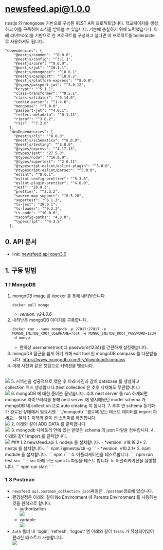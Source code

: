 # newsfeed.api@1.0.0

nestjs 와 mongoose 기반으로 구성된 REST API 프로젝트입니다. 학교페이지를 생성하고 이를 구독하여 소식을 받아볼 수 있습니다. 기본에 충실하기 위해 노력했습니다. 아래 라이브러리를 기반으로 한 프로젝트를 구성하고 싶다면 이 프로젝트를 boilerplate 로 사용하셔도 됩니다.

```
"dependencies": {
    "@nestjs/common": "^8.0.0",
    "@nestjs/config": "^3.1.1",
    "@nestjs/core": "^8.0.0",
    "@nestjs/jwt": "^10.1.1",
    "@nestjs/mongoose": "^10.0.1",
    "@nestjs/passport": "^10.0.2",
    "@nestjs/platform-express": "^8.0.0",
    "@types/passport-jwt": "^3.0.12",
    "bcrypt": "^5.1.1",
    "class-transformer": "^0.5.1",
    "class-validator": "^0.14.0",
    "cookie-parser": "^1.4.6",
    "mongoose": "^7.0.0",
    "passport-jwt": "^4.0.1",
    "reflect-metadata": "^0.1.13",
    "rimraf": "^3.0.2",
    "rxjs": "^7.2.0"
  },
  "devDependencies": {
    "@nestjs/cli": "^8.0.0",
    "@nestjs/schematics": "^8.0.0",
    "@nestjs/testing": "^8.0.0",
    "@types/express": "^4.17.13",
    "@types/jest": "27.5.0",
    "@types/node": "^16.0.0",
    "@types/supertest": "^2.0.11",
    "@typescript-eslint/eslint-plugin": "^5.0.0",
    "@typescript-eslint/parser": "^5.0.0",
    "eslint": "^8.0.1",
    "eslint-config-prettier": "^8.3.0",
    "eslint-plugin-prettier": "^4.0.0",
    "jest": "28.0.3",
    "prettier": "^2.3.2",
    "source-map-support": "^0.5.20",
    "supertest": "^6.1.3",
    "ts-jest": "28.0.1",
    "ts-loader": "^9.2.3",
    "ts-node": "^10.0.0",
    "tsconfig-paths": "4.0.0",
    "typescript": "^4.3.5"
  },
```

## 0. API 문서
- link: [newsfeed.api open3.0](https://mmmmicha.github.io/newsfeed.api/docs/index.html)

## 1. 구동 방법
### 1.1 MongoDB
1. mongoDB image 를 docker 를 통해 내려받습니다.
    ```
    docker pull mongo
    ```
    - *version: v24.0.6*
2. 내려받은 mongoDB 이미지를 구동합니다.
    ```
    docker run --name mongodb -p 27017:27017 -e MONGO_INITDB_ROOT_USERNAME=root -e MONGO_INITDB_ROOT_PASSWORD=1234 -d mongo
    ```
    - 편의상 username(root)과 password(1234)를 간편하게 설정했습니다.
3. mongoDB 접근을 쉽게 하기 위해 edit tool 인 mongoDB compass 를 다운받습니다.
https://www.mongodb.com/try/download/compass
4. 아래 사진과 같은 셋팅으로 커넥션을 맺습니다.
  <br/>
  <img src="./readme/images/mongodb/mongodb_connection.png" />
5. 커넥션을 성공적으로 맺은 후 아래 사진과 같이 database 를 생성하고 collection 역시 생성합니다.(test collection 은 추후 삭제해도 무관합니다.)
  <br/>
  <img src="./readme/images/mongodb/mongodb_creating_collection.png" />
6. mongoDB 에 대한 준비는 끝났습니다. 추후 nest server 를 run 하게되면 mongoose 라이브러리를 통해 nest server 에 명시해뒀던 model schema 가 mongoDB 내 collection 으로 auto creating 이 됩니다.
7. 추후 빈 schema 동기화가 완료된 상태에서 필요시엔 ```./mongodb```경로에 있는 테스트 데이터를 import 하세요.
    - 절차
      1. 아래와 같이 빈 스키마를 확인합니다. 
        <br/>
        <img src="./readme/images/mongodb/mongodb_empty_collection.png" />
      2. 아래와 같이 ADD DATA 를 클릭합니다.
        <br/>
        <img src="./readme/images/mongodb/mongodb_adddata.png" />
      3. mongodb 디렉토리 안에 있는 알맞은 schema 의 json 파일을 첨부합니다.
      4. 아래와 같이 import 를 클릭합니다.
        <br/>
        <img src="./readme/images/mongodb/mongodb_import_confirm.png" />
### 1.2 newsfeed.api
1. nodejs 를 설치합니다.
  - *version: v18.18.2*
2. nestjs 를 설치합니다.
    ```
    npm i @nestjs/cli -g
    ```
    - *version: v10.2.1*
3. npm module 을 설치합니다.
    ```
    npm i
    ```
4. 어플리케이션을 테스트합니다.
    ```
    npm run test src
    ```
    - src 아래 모든 spec.ts 파일을 테스트 합니다.
5. 어플리케이션을 실행합니다.
    ```
    npm run start
    ```

### 1.3 Postman
- ```newsfeed.api.postman_collection.json```파일은 ```./postman```경로에 있습니다.
- 환경설정은 아래와 같이 No Environment 에 Parents Environment 를 사용하는 것을
원칙으로 합니다.
  - authorization
    <br/>
    <img src="./readme/images/postman/postman_root_auth.png" />
  - variable
    <br/>
    <img src="./readme/images/postman/postman_root_variable.png" />
- ```Auth``` 폴더 내 'login', 'refresh', 'logout' 엔 아래와 같이 ```Tests``` 가 작성되어있어 편리한 테스트가 가능합니다.
  <br/>
  <img src="./readme/images/postman/postman_tests.png" />
